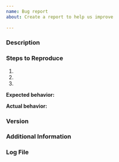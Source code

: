 ```yaml
---  
name: Bug report  
about: Create a report to help us improve  
  
---  
```

  
### Description  
  
<!-- Description of the issue -->  
  
### Steps to Reproduce  
  
1. <!-- First Step -->  
2. <!-- Second Step -->  
3. <!-- and so on… -->  
  
**Expected behavior:**  
  
<!-- What you expect to happen -->  
  
**Actual behavior:**  
  
<!-- What actually happens -->  
  
### Version  
  
<!-- What version of Horizon you are running. Horizon will print this to console on startup. -->  
  
### Additional Information

<!-- Any additional information, configuration, or data that might be helpful in reproducing the issue. -->

### Log File

<!-- We request that you provide the log file associated with this bug, automatically generated by Horizon in the logs folder. -->